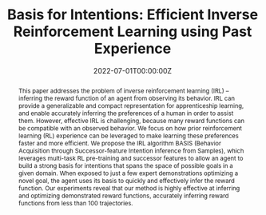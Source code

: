 ---
title: "Basis for Intentions: Efficient Inverse Reinforcement Learning using Past Experience"
authors:
- M. Abdulhai
- admin
- S. Levine
date: "2022-07-01T00:00:00Z"
doi: ""

author_notes:
- ""
- ""
- ""

# Schedule page publish date (NOT publication's date).
publishDate: "2022-07-01T00:00:00Z"

# Publication type.
# Legend: 0 = Uncategorized; 1 = Conference paper; 2 = Journal article;
# 3 = Preprint / Working Paper; 4 = Report; 5 = Book; 6 = Book section;
# 7 = Thesis; 8 = Patent
publication_types: ["3"]

# Publication name and optional abbreviated publication name.
publication: In *Preprint* 
publication_short: In *Preprint* 

abstract: "This paper addresses the problem of inverse reinforcement learning (IRL) – inferring the reward function of an agent from observing its behavior. IRL can provide a generalizable and compact representation for apprenticeship learning, and enable accurately inferring the preferences of a human in order to assist them. However, effective IRL is challenging, because many reward functions can be compatible with an observed behavior. We focus on how prior reinforcement learning (RL) experience can be leveraged to make learning these preferences faster and more efficient. We propose the IRL algorithm BASIS (Behavior Acquisition through Successor-feature Intention inference from Samples), which leverages multi-task RL pre-training and successor features to allow an agent to build a strong basis for intentions that spans the space of possible goals in a given domain. When exposed to just a few expert demonstrations optimizing a novel goal, the agent uses its basis to quickly and effectively infer the reward function. Our experiments reveal that our method is highly effective at inferring and optimizing demonstrated reward functions, accurately inferring reward functions from less than 100 trajectories."
# Summary. An optional shortened abstract.
summary: "Using inverse reinforcement learning to infer human preferences is challenging, because it is an underspecified problem. We use multi-task RL pre-training and successor features to learn a *basis* for intentions that enables rapidly inferring an expert's reward function in only 100 samples."

tags:
featured: false

links:
url_pdf: https://arxiv.org/abs/2208.04919
url_code: https://github.com/abdulhaim/basis-irl
url_dataset: ''
url_poster: ''
url_project: https://sites.google.com/view/basis-irl
url_slides: ''
url_source: ''
url_video: ''

# Featured image
# To use, add an image named `featured.jpg/png` to your page's folder. 
image:
  caption: ''
  focal_point: Center
  preview_only: false

# Associated Projects (optional).
#   Associate this publication with one or more of your projects.
#   Simply enter your project's folder or file name without extension.
#   E.g. `internal-project` references `content/project/internal-project/index.md`.
#   Otherwise, set `projects: []`.
projects: []

# Slides (optional).
#   Associate this publication with Markdown slides.
#   Simply enter your slide deck's filename without extension.
#   E.g. `slides: "example"` references `content/slides/example/index.md`.
#   Otherwise, set `slides: ""`.
slides: ""
---